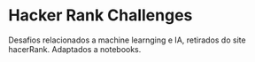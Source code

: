 # Hacker Rank Challenges 

Desafios relacionados a machine learnging e IA, retirados do site hacerRank. 
Adaptados a notebooks.
